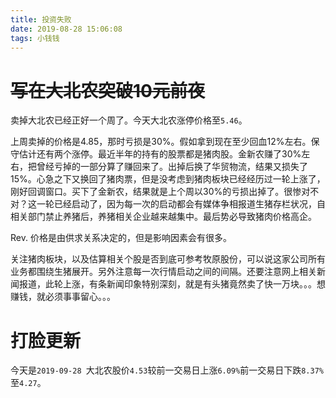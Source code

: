 ```yaml
---
title: 投资失败
date: 2019-08-28 15:06:08
tags: 小钱钱
---
```


# ~~写在大北农突破10元前夜~~

卖掉大北农已经正好一个周了。今天大北农涨停价格至`5.46`。



<!--more-->



上周卖掉的价格是4.85，那时亏损是30%。假如拿到现在至少回血12%左右。保守估计还有两个涨停。最近半年的持有的股票都是猪肉股。金新农赚了30%左右，把曾经亏掉的一部分算了赚回来了。出掉后换了华贸物流，结果又损失了15%。心急之下又换回了猪肉票，但是没考虑到猪肉板块已经经历过一轮上涨了，刚好回调窗口。买下了金新农，结果就是上个周以30%的亏损出掉了。很惨对不对？这一轮已经启动了，因为每一次的启动都会有媒体争相报道生猪存栏状况，自相关部门禁止养猪后，养猪相关企业越来越集中。最后势必导致猪肉价格高企。

Rev. 价格是由供求关系决定的，但是影响因素会有很多。

​	关注猪肉板块，以及估算相关个股是否到底可参考牧原股份，可以说这家公司所有业务都围绕生猪展开。另外注意每一次行情启动之间的间隔。还要注意网上相关新闻报道，此轮上涨，有条新闻印象特别深刻，就是有头猪竟然卖了快一万块。。。想赚钱，就必须事事留心。。。

# 打脸更新

今天是`2019-09-28 `大北农股价`4.53`较前一交易日上涨`6.09%`前一交易日下跌`8.37%`至`4.27`。